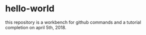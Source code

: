 # hello-world
this repository is a workbench for github commands and a tutorial completion on april 5th, 2018.
